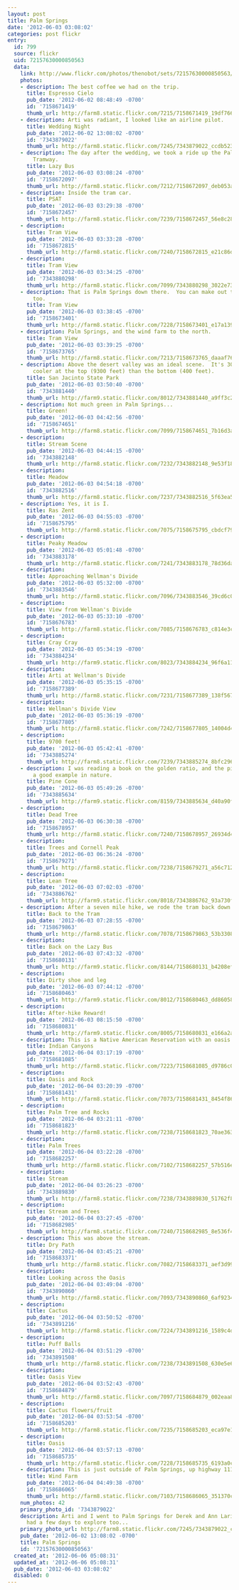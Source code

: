 ```yaml
---
layout: post
title: Palm Springs
date: '2012-06-03 03:08:02'
categories: post flickr
entry:
  id: 799
  source: flickr
  uid: 72157630000850563
  data:
    link: http://www.flickr.com/photos/thenobot/sets/72157630000850563/
    photos:
    - description: The best coffee we had on the trip.
      title: Espresso Cielo
      pub_date: '2012-06-02 08:48:49 -0700'
      id: '7158671419'
      thumb_url: http://farm8.static.flickr.com/7215/7158671419_19df766a73_s.jpg
    - description: Arti was radiant, I looked like an airline pilot.
      title: Wedding Night
      pub_date: '2012-06-02 13:08:02 -0700'
      id: '7343879022'
      thumb_url: http://farm8.static.flickr.com/7245/7343879022_ccdb5234d8_s.jpg
    - description: The day after the wedding, we took a ride up the Palm Springs Aerial
        Tramway.
      title: Lazy Bus
      pub_date: '2012-06-03 03:08:24 -0700'
      id: '7158672097'
      thumb_url: http://farm8.static.flickr.com/7212/7158672097_deb053a559_s.jpg
    - description: Inside the tram car.
      title: PSAT
      pub_date: '2012-06-03 03:29:38 -0700'
      id: '7158672457'
      thumb_url: http://farm8.static.flickr.com/7239/7158672457_56e8c28062_s.jpg
    - description: 
      title: Tram View
      pub_date: '2012-06-03 03:33:28 -0700'
      id: '7158672815'
      thumb_url: http://farm8.static.flickr.com/7240/7158672815_e21c86d98d_s.jpg
    - description: 
      title: Tram View
      pub_date: '2012-06-03 03:34:25 -0700'
      id: '7343880298'
      thumb_url: http://farm8.static.flickr.com/7099/7343880298_3022e73277_s.jpg
    - description: That is Palm Springs down there.  You can make out the airport
        too.
      title: Tram View
      pub_date: '2012-06-03 03:38:45 -0700'
      id: '7158673401'
      thumb_url: http://farm8.static.flickr.com/7228/7158673401_e17a139b2e_s.jpg
    - description: Palm Springs, and the wind farm to the north.
      title: Tram View
      pub_date: '2012-06-03 03:39:25 -0700'
      id: '7158673765'
      thumb_url: http://farm8.static.flickr.com/7213/7158673765_daaaf76097_s.jpg
    - description: Above the desert valley was an ideal scene.  It's 30-40 degrees
        cooler at the top (9300 feet) than the bottom (400 feet).
      title: San Jacinto State Park
      pub_date: '2012-06-03 03:50:40 -0700'
      id: '7343881440'
      thumb_url: http://farm9.static.flickr.com/8012/7343881440_a9ff3c2b12_s.jpg
    - description: Not much green in Palm Springs...
      title: Green!
      pub_date: '2012-06-03 04:42:56 -0700'
      id: '7158674651'
      thumb_url: http://farm8.static.flickr.com/7099/7158674651_7b16d3a951_s.jpg
    - description: 
      title: Stream Scene
      pub_date: '2012-06-03 04:44:15 -0700'
      id: '7343882148'
      thumb_url: http://farm8.static.flickr.com/7232/7343882148_9e53f1878a_s.jpg
    - description: 
      title: Meadow
      pub_date: '2012-06-03 04:54:18 -0700'
      id: '7343882516'
      thumb_url: http://farm8.static.flickr.com/7237/7343882516_5f63ea534e_s.jpg
    - description: Yes, it is I.
      title: Ras Zent
      pub_date: '2012-06-03 04:55:03 -0700'
      id: '7158675795'
      thumb_url: http://farm8.static.flickr.com/7075/7158675795_cbdcf79286_s.jpg
    - description: 
      title: Peaky Meadow
      pub_date: '2012-06-03 05:01:48 -0700'
      id: '7343883178'
      thumb_url: http://farm8.static.flickr.com/7241/7343883178_78d36daca1_s.jpg
    - description: 
      title: Approaching Wellman's Divide
      pub_date: '2012-06-03 05:32:00 -0700'
      id: '7343883546'
      thumb_url: http://farm8.static.flickr.com/7096/7343883546_39cd6c0b42_s.jpg
    - description: 
      title: View from Wellman's Divide
      pub_date: '2012-06-03 05:33:10 -0700'
      id: '7158676783'
      thumb_url: http://farm8.static.flickr.com/7085/7158676783_c814e3cf2d_s.jpg
    - description: 
      title: Cray Cray
      pub_date: '2012-06-03 05:34:19 -0700'
      id: '7343884234'
      thumb_url: http://farm9.static.flickr.com/8023/7343884234_96f6a119d7_s.jpg
    - description: 
      title: Arti at Wellman's Divide
      pub_date: '2012-06-03 05:35:15 -0700'
      id: '7158677389'
      thumb_url: http://farm8.static.flickr.com/7231/7158677389_138f56720c_s.jpg
    - description: 
      title: Wellman's Divide View
      pub_date: '2012-06-03 05:36:19 -0700'
      id: '7158677805'
      thumb_url: http://farm8.static.flickr.com/7242/7158677805_14004d4297_s.jpg
    - description: 
      title: 9700 feet!
      pub_date: '2012-06-03 05:42:41 -0700'
      id: '7343885274'
      thumb_url: http://farm8.static.flickr.com/7239/7343885274_8bfc296fdc_s.jpg
    - description: I was reading a book on the golden ratio, and the pine cone is
        a good example in nature.
      title: Pine Cone
      pub_date: '2012-06-03 05:49:26 -0700'
      id: '7343885634'
      thumb_url: http://farm9.static.flickr.com/8159/7343885634_d40a90f81d_s.jpg
    - description: 
      title: Dead Tree
      pub_date: '2012-06-03 06:30:38 -0700'
      id: '7158678957'
      thumb_url: http://farm8.static.flickr.com/7240/7158678957_26934d46c0_s.jpg
    - description: 
      title: Trees and Cornell Peak
      pub_date: '2012-06-03 06:36:24 -0700'
      id: '7158679271'
      thumb_url: http://farm8.static.flickr.com/7238/7158679271_a56c712070_s.jpg
    - description: 
      title: Lean Tree
      pub_date: '2012-06-03 07:02:03 -0700'
      id: '7343886762'
      thumb_url: http://farm9.static.flickr.com/8018/7343886762_93a730fac4_s.jpg
    - description: After a seven mile hike, we rode the tram back down.
      title: Back to the Tram
      pub_date: '2012-06-03 07:28:55 -0700'
      id: '7158679863'
      thumb_url: http://farm8.static.flickr.com/7078/7158679863_53b3308354_s.jpg
    - description: 
      title: Back on the Lazy Bus
      pub_date: '2012-06-03 07:43:32 -0700'
      id: '7158680131'
      thumb_url: http://farm9.static.flickr.com/8144/7158680131_b4208efaa0_s.jpg
    - description: 
      title: Dirty shoe and leg
      pub_date: '2012-06-03 07:44:12 -0700'
      id: '7158680463'
      thumb_url: http://farm9.static.flickr.com/8012/7158680463_dd86058fb5_s.jpg
    - description: 
      title: After-hike Reward!
      pub_date: '2012-06-03 08:15:50 -0700'
      id: '7158680831'
      thumb_url: http://farm9.static.flickr.com/8005/7158680831_e166a2af46_s.jpg
    - description: This is a Native American Reservation with an oasis.
      title: Indian Canyons
      pub_date: '2012-06-04 03:17:19 -0700'
      id: '7158681085'
      thumb_url: http://farm8.static.flickr.com/7223/7158681085_d9786c0cb9_s.jpg
    - description: 
      title: Oasis and Rock
      pub_date: '2012-06-04 03:20:39 -0700'
      id: '7158681431'
      thumb_url: http://farm8.static.flickr.com/7073/7158681431_8454f864f1_s.jpg
    - description: 
      title: Palm Tree and Rocks
      pub_date: '2012-06-04 03:21:11 -0700'
      id: '7158681823'
      thumb_url: http://farm8.static.flickr.com/7238/7158681823_70ae363b9e_s.jpg
    - description: 
      title: Palm Trees
      pub_date: '2012-06-04 03:22:28 -0700'
      id: '7158682257'
      thumb_url: http://farm8.static.flickr.com/7102/7158682257_57b516ecf1_s.jpg
    - description: 
      title: Stream
      pub_date: '2012-06-04 03:26:23 -0700'
      id: '7343889830'
      thumb_url: http://farm8.static.flickr.com/7238/7343889830_51762f81a8_s.jpg
    - description: 
      title: Stream and Trees
      pub_date: '2012-06-04 03:27:45 -0700'
      id: '7158682985'
      thumb_url: http://farm8.static.flickr.com/7240/7158682985_8e536f4833_s.jpg
    - description: This was above the stream.
      title: Dry Path
      pub_date: '2012-06-04 03:45:21 -0700'
      id: '7158683371'
      thumb_url: http://farm8.static.flickr.com/7082/7158683371_aef3d993e7_s.jpg
    - description: 
      title: Looking across the Oasis
      pub_date: '2012-06-04 03:49:04 -0700'
      id: '7343890860'
      thumb_url: http://farm8.static.flickr.com/7093/7343890860_6af9234e1d_s.jpg
    - description: 
      title: Cactus
      pub_date: '2012-06-04 03:50:52 -0700'
      id: '7343891216'
      thumb_url: http://farm8.static.flickr.com/7224/7343891216_1589c4dc28_s.jpg
    - description: 
      title: Puff Balls
      pub_date: '2012-06-04 03:51:29 -0700'
      id: '7343891508'
      thumb_url: http://farm8.static.flickr.com/7238/7343891508_630e5e69b0_s.jpg
    - description: 
      title: Oasis View
      pub_date: '2012-06-04 03:52:43 -0700'
      id: '7158684879'
      thumb_url: http://farm8.static.flickr.com/7097/7158684879_002eaa8ba3_s.jpg
    - description: 
      title: Cactus flowers/fruit
      pub_date: '2012-06-04 03:53:54 -0700'
      id: '7158685203'
      thumb_url: http://farm8.static.flickr.com/7235/7158685203_eca97e1cda_s.jpg
    - description: 
      title: Oasis
      pub_date: '2012-06-04 03:57:13 -0700'
      id: '7158685735'
      thumb_url: http://farm8.static.flickr.com/7228/7158685735_6193a0c2fa_s.jpg
    - description: This is just outside of Palm Springs, up highway 111.
      title: Wind Farm
      pub_date: '2012-06-04 04:49:38 -0700'
      id: '7158686065'
      thumb_url: http://farm8.static.flickr.com/7103/7158686065_351370c6d1_s.jpg
    num_photos: 42
    primary_photo_id: '7343879022'
    description: Arti and I went to Palm Springs for Derek and Ann Larie's wedding.  We
      had a few days to explore too...
    primary_photo_url: http://farm8.static.flickr.com/7245/7343879022_ccdb5234d8_m.jpg
    pub_date: '2012-06-02 13:08:02 -0700'
    title: Palm Springs
    id: '72157630000850563'
  created_at: '2012-06-06 05:08:31'
  updated_at: '2012-06-06 05:08:31'
  pub_date: '2012-06-03 03:08:02'
  disabled: 0
---
```

